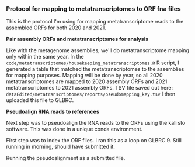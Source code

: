 ### Protocol for mapping to metatranscriptomes to ORF fna files

This is the protocol I'm using for mapping metatranscriptome reads to the assembled ORFs for both 2020 and 2021.

**Pair assembly ORFs and metatranscriptomes for analysis**

Like with the metagenome assemblies, we'll do metatranscriptome mapping only within the same year.
In the `code/metatranscriptomes/housekeeping_metatranscriptomes.R` R script, I generated a table that matched the metatranscriptomes to the assemblies for mapping purposes.
Mapping will be done by year, so all 2020 metatranscriptomes are mapped to 2020 assembly ORFs and 2021 metatranscriptomes to 2021 assembly ORFs.
TSV file saved out here: `dataEdited/metatranscriptomes/reports/pseudomapping_key.tsv`
I then uploaded this file to GLBRC.


**Pseudoalign RNA reads to references**

Next step was to pseudoalign the RNA reads to the ORFs using the kallisto software.
This was done in a unique conda environment.

First step was to index the ORF files.
I ran this as a loop on GLBRC 9.
Still running in morning, should have submitted it.

Running the pseudoalignment as a submitted file.
